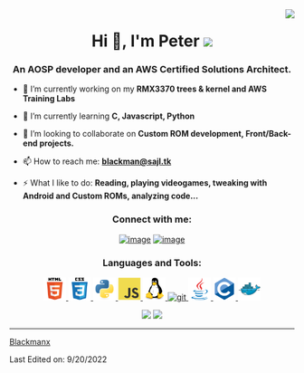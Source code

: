 <img align="right" src="https://visitor-badge.laobi.icu/badge?page_id=Blackmanx.Blackmanx">
<h1 align="center">Hi 👋, I'm Peter <img height="40" src="https://emoji.gg/assets/emoji/7333-parrotdance.gif"></h1>
<h3 align="center">An AOSP developer and an AWS Certified Solutions Architect.</h3>

- 🔭 I’m currently working on my **RMX3370 trees & kernel and AWS Training Labs**

- 🌱 I’m currently learning **C, Javascript, Python**

- 👯 I’m looking to collaborate on **Custom ROM development, Front/Back-end projects.**

- 📫 How to reach me: **blackman@sajl.tk**

- ⚡ What I like to do: **Reading, playing videogames, tweaking with Android and Custom ROMs, analyzing code...**

<h3 align="center">Connect with me:</h3>
<div align="center">

[![image](https://img.shields.io/badge/LinkedIn-0077B5?style=for-the-badge&logo=linkedin&logoColor=white)](#)
[![image](https://img.shields.io/badge/Gmail-D14836?style=for-the-badge&logo=gmail&logoColor=white)](mailto:blackman@sajl.tk)
  
</div>

<h3 align="center">Languages and Tools:</h3>

<p align="center"> 
  <a href="https://www.w3.org/html/" target="_blank"> 
    <img src="https://raw.githubusercontent.com/devicons/devicon/master/icons/html5/html5-original-wordmark.svg" alt="html5" width="40" height="40"/> 
  </a>
  <a href="https://www.w3schools.com/css/" target="_blank"> 
    <img src="https://raw.githubusercontent.com/devicons/devicon/master/icons/css3/css3-original-wordmark.svg" alt="css3" width="40" height="40"/> 
  </a> 
  <a href="https://www.python.org" target="_blank"> 
    <img src="https://raw.githubusercontent.com/devicons/devicon/master/icons/python/python-original.svg" alt="python" width="40" height="40"/> 
  </a>  
  <a href="https://developer.mozilla.org/en-US/docs/Web/JavaScript" target="_blank"> 
    <img src="https://raw.githubusercontent.com/devicons/devicon/master/icons/javascript/javascript-original.svg" alt="javascript" width="40" height="40"/> 
  </a> 
  <a href="https://www.linux.org/" target="_blank"> 
    <img src="https://raw.githubusercontent.com/devicons/devicon/master/icons/linux/linux-original.svg" alt="linux" width="40" height="40"/> 
  </a> 
  <a href="https://git-scm.com/" target="_blank"> 
    <img src="https://www.vectorlogo.zone/logos/git-scm/git-scm-icon.svg" alt="git" width="40" height="40"/> 
  </a>
    <a href="https://java.com/" target="_blank"> 
    <img src="https://raw.githubusercontent.com/devicons/devicon/master/icons/java/java-original.svg" alt="java" width="40" height="40"/> 
  </a>
   <a href="https://wiki.sei.cmu.edu/confluence/display/c/SEI+CERT+C+Coding+Standard" target="_blank"> 
    <img src="https://raw.githubusercontent.com/devicons/devicon/master/icons/c/c-original.svg" alt="c" width="40" height="40"/> 
  </a>
     <a href="https://docker.com" target="_blank"> 
    <img src="https://raw.githubusercontent.com/devicons/devicon/master/icons/docker/docker-original.svg" alt="docker" width="40" height="40"/> 
  </a>
</p>

<p align= "center">
  <img height= "150" src="https://github-readme-stats.vercel.app/api?username=Blackmanx&theme=codeSTACKr&show_icons=true&include_all_commits=true&count_private=true" />
  <img height= "150" src="https://github-readme-stats.vercel.app/api/top-langs/?username=Blackmanx&theme=codeSTACKr&layout=compact" />
</p>

------

[Blackmanx](https://github.com/Blackmanx)

Last Edited on: 9/20/2022
